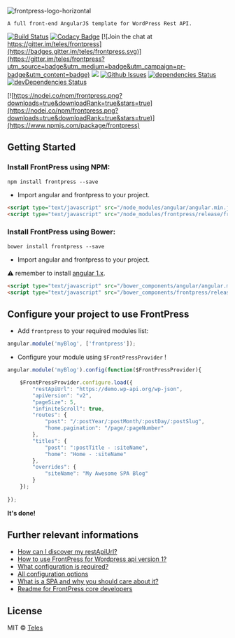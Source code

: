 ![frontpress-logo-horizontal](https://cloud.githubusercontent.com/assets/762639/21735541/ca6f11ce-d451-11e6-88ae-291b3f82c931.png)

    A full front-end AngularJS template for WordPress Rest API.

[![Build Status](https://travis-ci.org/frontpressorg/frontpress.svg?branch=master)](https://travis-ci.org/frontpressorg/frontpress) [![Codacy Badge](https://api.codacy.com/project/badge/Coverage/da783fc5da8c4f0e98d6f0a18d01dc0b)](https://www.codacy.com/app/frontpress/frontpress?utm_source=github.com&amp;utm_medium=referral&amp;utm_content=teles/frontpress&amp;utm_campaign=Badge_Coverage) [![Join the chat at https://gitter.im/teles/frontpress](https://badges.gitter.im/teles/frontpress.svg)](https://gitter.im/teles/frontpress?utm_source=badge&utm_medium=badge&utm_campaign=pr-badge&utm_content=badge) [![](https://api.codacy.com/project/badge/Grade/8da469f973d143189c352cdd852d23ca)](https://www.codacy.com/app/josetelesmaciel/frontpress?utm_source=github.com&amp;utm_medium=referral&amp;utm_content=teles/frontpress&amp;utm_campaign=Badge_Grade) [![Github Issues](http://githubbadges.herokuapp.com/teles/frontpress/issues.svg)](https://github.com/teles/frontpress/issues) [![dependencies Status](https://david-dm.org/teles/frontpress/status.svg)](https://david-dm.org/teles/frontpress) [![devDependencies Status](https://david-dm.org/teles/frontpress/dev-status.svg)](https://david-dm.org/teles/frontpress?type=dev)

[![https://nodei.co/npm/frontpress.png?downloads=true&downloadRank=true&stars=true](https://nodei.co/npm/frontpress.png?downloads=true&downloadRank=true&stars=true)](https://www.npmjs.com/package/frontpress)


## Getting Started

### Install FrontPress using NPM: 

```shell 
npm install frontpress --save
``` 

* Import angular and frontpress to your project.

```html
<script type="text/javascript" src="/node_modules/angular/angular.min.js"></script>
<script type="text/javascript" src="/node_modules/frontpress/release/frontpress.min.js"></script>
```

### Install FrontPress using Bower: 

```shell 
bower install frontpress --save
``` 

* Import angular and frontpress to your project.

:warning: remember to install [angular 1.x](https://angularjs.org/).

```html
<script type="text/javascript" src="/bower_components/angular/angular.min.js"></script>
<script type="text/javascript" src="/bower_components/frontpress/release/frontpress.min.js"></script>
```

## Configure your project to use FrontPress

* Add `frontpress` to your required modules list:

```javascript
angular.module('myBlog', ['frontpress']);
```

* Configure your module using `$FrontPressProvider`  !

```javascript
angular.module('myBlog').config(function($FrontPressProvider){

	$FrontPressProvider.configure.load({
		"restApiUrl": "https://demo.wp-api.org/wp-json",
		"apiVersion": "v2",
		"pageSize": 5,
		"infiniteScroll": true,
		"routes": {
			"post": "/:postYear/:postMonth/:postDay/:postSlug",
			"home.pagination": "/page/:pageNumber"
		},
		"titles": {
			"post": ":postTitle - :siteName",
			"home": "Home - :siteName"
		},
		"overrides": {
			"siteName": "My Awesome SPA Blog"
		}
	});
	
});

```

**It's done!**

## Further relevant informations

* [How can I discover my restApiUrl?](https://github.com/frontpressorg/frontpress/wiki)
* [How to use FrontPress for Wordpress api version 1?](https://github.com/frontpressorg/frontpress/wiki)
* [What configuration is required?](https://github.com/frontpressorg/frontpress/wiki)
* [All configuration options](https://github.com/frontpressorg/frontpress/wiki)
* [What is a SPA and why you should care about it?](https://github.com/frontpressorg/frontpress/wiki)
* [Readme for FrontPress core developers](https://github.com/frontpressorg/frontpress/wiki)

## License

MIT © [Teles](https://github.com/teles)
